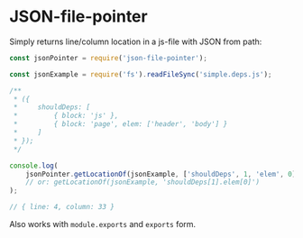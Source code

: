 # JSON-file-pointer

Simply returns line/column location in a js-file with JSON from path:

```js
const jsonPointer = require('json-file-pointer');

const jsonExample = require('fs').readFileSync('simple.deps.js');

/**
 * ({
 *     shouldDeps: [
 *         { block: 'js' },
 *         { block: 'page', elem: ['header', 'body'] }
 *     ]
 * });
 */

console.log(
    jsonPointer.getLocationOf(jsonExample, ['shouldDeps', 1, 'elem', 0])
    // or: getLocationOf(jsonExample, 'shouldDeps[1].elem[0]')
);

// { line: 4, column: 33 }
```

Also works with `module.exports` and `exports` form.
